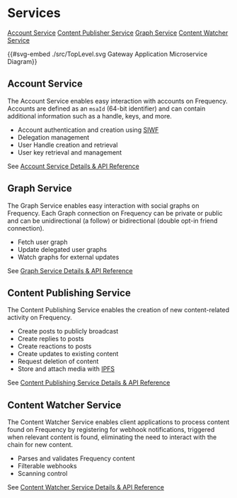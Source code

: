 # Services

<div class="button-links">
  <a href="./AccountService/AccountService.html">Account Service</a>
  <a href="./ContentPublishing.html">Content Publisher Service</a>
  <a href="./GraphService/GraphService.html">Graph Service</a>
  <a href="./ContentWatcher/ContentWatcher.html">Content Watcher Service</a>
</div>

{{#svg-embed ./src/TopLevel.svg Gateway Application Microservice Diagram}}

## Account Service

The Account Service enables easy interaction with accounts on Frequency.
Accounts are defined as an `msaId` (64-bit identifier) and can contain additional information such as a handle, keys, and more.

- Account authentication and creation using [SIWF](https://github.com/ProjectLibertyLabs/siwf)
- Delegation management
- User Handle creation and retrieval
- User key retrieval and management

See [Account Service Details & API Reference](./AccountService/README)

## Graph Service

The Graph Service enables easy interaction with social graphs on Frequency.
Each Graph connection on Frequency can be private or public and can be unidirectional (a follow) or bidirectional (double opt-in friend connection).

- Fetch user graph
- Update delegated user graphs
- Watch graphs for external updates

See [Graph Service Details & API Reference](./GraphService)

## Content Publishing Service

The Content Publishing Service enables the creation of new content-related activity on Frequency.

- Create posts to publicly broadcast
- Create replies to posts
- Create reactions to posts
- Create updates to existing content
- Request deletion of content
- Store and attach media with [IPFS](https://ipfs.tech)

See [Content Publishing Service Details & API Reference](./ContentPublishing)

## Content Watcher Service

The Content Watcher Service enables client applications to process content found on Frequency by registering for webhook notifications, triggered when relevant content is found, eliminating the need to interact with the chain for new content.

- Parses and validates Frequency content
- Filterable webhooks
- Scanning control

See [Content Watcher Service Details & API Reference](./ContentWatcher)
